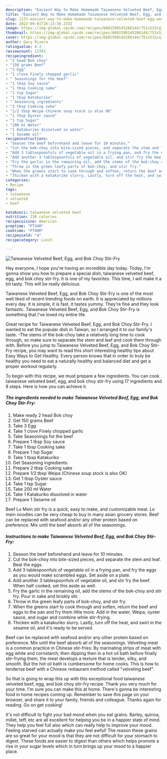 ```yaml
---
description: "Easiest Way to Make Homemade Taiwanese Velveted Beef, Egg, and Bok Choy Stir-Fry"
title: "Easiest Way to Make Homemade Taiwanese Velveted Beef, Egg, and Bok Choy Stir-Fry"
slug: 1137-easiest-way-to-make-homemade-taiwanese-velveted-beef-egg-and-bok-choy-stir-fry
date: 2022-09-01T16:13:56.233Z
image: https://img-global.cpcdn.com/recipes/6601590145286144/751x532cq70/taiwanese-velveted-beef-egg-and-bok-choy-stir-fry-recipe-main-photo.jpg
thumbnail: https://img-global.cpcdn.com/recipes/6601590145286144/751x532cq70/taiwanese-velveted-beef-egg-and-bok-choy-stir-fry-recipe-main-photo.jpg
cover: https://img-global.cpcdn.com/recipes/6601590145286144/751x532cq70/taiwanese-velveted-beef-egg-and-bok-choy-stir-fry-recipe-main-photo.jpg
author: Gary Rivera
ratingvalue: 4.3
reviewcount: 12701
recipeingredient:
- "2 head Bok choy"
- "150 grams Beef"
- "3 Egg"
- "1 clove Finely chopped garlic"
- " Seasonings for the beef"
- "1 tbsp Soy sauce"
- "1 tbsp Cooking sake"
- "1 tsp Sugar"
- "1 tbsp Katakuriko"
- " Seasoning ingredients"
- "2 tbsp Cooking sake"
- "1/2 tbsp Weipa Chinese soup stock is also OK"
- "1 tbsp Oyster sauce"
- "1 tsp Sugar"
- "200 ml Water"
- "1 Katakuriko dissolved in water"
- "1 Sesame oil"
recipeinstructions:
- "Season the beef beforehand and leave for 10 minutes."
- "Cut the bok-choy into bite-sized pieces, and separate the stem and leaf. Beat the eggs."
- "Add 3 tablespoonfuls of vegetable oil in a frying pan, and fry the eggs as you would make scrambled eggs. Set aside on a plate."
- "Add another 3 tablespoonfuls of vegetable oil, and stir fry the beef. When half cooked, set this aside as well."
- "Fry the garlic in the remaining oil, add the stems of the bok-choy and stir fry. Pour in sake and briskly stir."
- "Throw in the green leafy parts of bok-choy, and stir fry."
- "When the greens start to cook through and soften, return the beef and eggs to the pan and fry them little more. Add in the water, Weipa, oyster sauce, and sugar and combine while stir-frying."
- "Thicken with a katakuriko slurry. Lastly, turn off the heat, and swirl in the sesame oil, and it&#39;s ready to be served."
categories:
- Recipe
tags:
- taiwanese
- velveted
- beef

katakunci: taiwanese velveted beef 
nutrition: 230 calories
recipecuisine: American
preptime: "PT34M"
cooktime: "PT40M"
recipeyield: "4"
recipecategory: Lunch

---
```



![Taiwanese Velveted Beef, Egg, and Bok Choy Stir-Fry](https://img-global.cpcdn.com/recipes/6601590145286144/751x532cq70/taiwanese-velveted-beef-egg-and-bok-choy-stir-fry-recipe-main-photo.jpg)

Hey everyone, I hope you're having an incredible day today. Today, I'm gonna show you how to prepare a special dish, taiwanese velveted beef, egg, and bok choy stir-fry. It is one of my favorites. This time, I will make it a bit tasty. This will be really delicious.

Taiwanese Velveted Beef, Egg, and Bok Choy Stir-Fry is one of the most well liked of recent trending foods on earth. It is appreciated by millions every day. It is simple, it is fast, it tastes yummy. They're fine and they look fantastic. Taiwanese Velveted Beef, Egg, and Bok Choy Stir-Fry is something that I've loved my entire life.

Great recipe for Taiwanese Velveted Beef, Egg, and Bok Choy Stir-Fry. I wanted to eat the popular dish in Taiwan, so I arranged it to our family&#39;s taste. -The stems of the bok-choy take a relatively long time to cook through, so make sure to separate the stem and leaf and cook them through with. Before you jump to Taiwanese Velveted Beef, Egg, and Bok Choy Stir-Fry recipe, you may want to read this short interesting healthy tips about Easy Ways to Get Healthy. Every person knows that in order to truly be healthy you need to eat a naturally healthy and balanced diet and get a proper workout regularly.


To begin with this recipe, we must prepare a few ingredients. You can cook taiwanese velveted beef, egg, and bok choy stir-fry using 17 ingredients and 8 steps. Here is how you can achieve it.

<!--inarticleads1-->

##### The ingredients needed to make Taiwanese Velveted Beef, Egg, and Bok Choy Stir-Fry:

1. Make ready 2 head Bok choy
1. Get 150 grams Beef
1. Take 3 Egg
1. Take 1 clove Finely chopped garlic
1. Take  Seasonings for the beef
1. Prepare 1 tbsp Soy sauce
1. Take 1 tbsp Cooking sake
1. Prepare 1 tsp Sugar
1. Take 1 tbsp Katakuriko
1. Get  Seasoning ingredients:
1. Prepare 2 tbsp Cooking sake
1. Prepare 1/2 tbsp Weipa (Chinese soup stock is also OK)
1. Get 1 tbsp Oyster sauce
1. Take 1 tsp Sugar
1. Take 200 ml Water
1. Take 1 Katakuriko dissolved in water
1. Prepare 1 Sesame oil


Beef Lo Mein stir fry is a quick, easy to make, and customizable meal. Lo mein noodles can be very cheap to buy in many asian grocery stores. Beef can be replaced with seafood and/or any other protein based on preference. Mix until the beef absorb all of the seasonings. 

<!--inarticleads2-->

##### Instructions to make Taiwanese Velveted Beef, Egg, and Bok Choy Stir-Fry:

1. Season the beef beforehand and leave for 10 minutes.
1. Cut the bok-choy into bite-sized pieces, and separate the stem and leaf. Beat the eggs.
1. Add 3 tablespoonfuls of vegetable oil in a frying pan, and fry the eggs as you would make scrambled eggs. Set aside on a plate.
1. Add another 3 tablespoonfuls of vegetable oil, and stir fry the beef. When half cooked, set this aside as well.
1. Fry the garlic in the remaining oil, add the stems of the bok-choy and stir fry. Pour in sake and briskly stir.
1. Throw in the green leafy parts of bok-choy, and stir fry.
1. When the greens start to cook through and soften, return the beef and eggs to the pan and fry them little more. Add in the water, Weipa, oyster sauce, and sugar and combine while stir-frying.
1. Thicken with a katakuriko slurry. Lastly, turn off the heat, and swirl in the sesame oil, and it&#39;s ready to be served.


Beef can be replaced with seafood and/or any other protein based on preference. Mix until the beef absorb all of the seasonings. Velveting meat is a common practice in Chinese stir-fries: By marinating strips of meat with egg white and cornstarch, then dipping then in a hot oil bath before finally stir-frying them, the meat develops a texture that is tender, silky, and smooth. But the hot oil bath is cumbersome for home cooks. This is how to tenderise beef with a Chinese restaurant method called &#34;velveting beef&#34;. 

So that is going to wrap this up with this exceptional food taiwanese velveted beef, egg, and bok choy stir-fry recipe. Thank you very much for your time. I'm sure you can make this at home. There's gonna be interesting food in home recipes coming up. Remember to save this page on your browser, and share it to your family, friends and colleague. Thanks again for reading. Go on get cooking!

It's not difficult to fight your bad mood when you eat grains. Barley, quinoa, millet, teff, etc are all excellent for helping you be in a happier state of mind. They help you feel full also which can really help to improve your mood. Feeling starved can actually make you feel awful! The reason these grains are so great for your mood is that they are not difficult for your stomach to digest. These foods are easier to digest than others which helps promote a rise in your sugar levels which in turn brings up your mood to a happier place.

